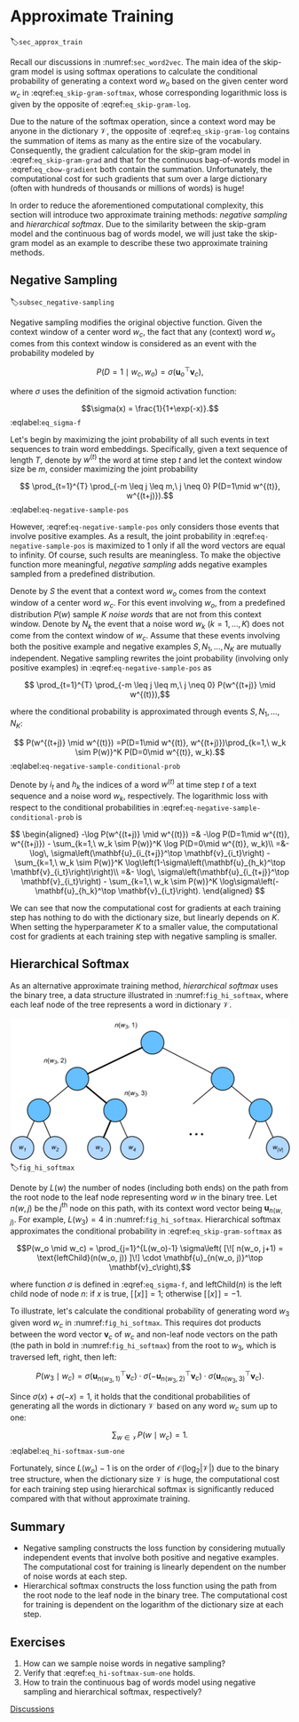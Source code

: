 # Approximate Training
:label:`sec_approx_train`

Recall our discussions in :numref:`sec_word2vec`.
The main idea of the skip-gram model is
using softmax operations to calculate
the conditional probability of
generating a context word $w_o$
based on the given center word $w_c$
in :eqref:`eq_skip-gram-softmax`,
whose corresponding logarithmic loss is given by
the opposite of :eqref:`eq_skip-gram-log`.


Due to the nature of the softmax operation,
since a context word may be anyone in the
dictionary $\mathcal{V}$,
the opposite of :eqref:`eq_skip-gram-log`
contains the summation
of items as many as the entire size of the vocabulary.
Consequently,
the gradient calculation
for the skip-gram model
in :eqref:`eq_skip-gram-grad`
and that
for the continuous bag-of-words model
in :eqref:`eq_cbow-gradient`
both contain
the summation.
Unfortunately,
the computational cost
for such gradients
that sum over
a large dictionary
(often with
hundreds of thousands or millions of words)
is huge!

In order to reduce the aforementioned computational complexity, this section will introduce two approximate training methods:
*negative sampling* and *hierarchical softmax*.
Due to the similarity
between the skip-gram model and
the continuous bag of words model,
we will just take the skip-gram model as an example
to describe these two approximate training methods.

## Negative Sampling
:label:`subsec_negative-sampling`


Negative sampling modifies the original objective function.
Given the context window of a center word $w_c$,
the fact that any (context) word $w_o$
comes from this context window
is considered as an event with the probability
modeled by


$$P(D=1\mid w_c, w_o) = \sigma(\mathbf{u}_o^\top \mathbf{v}_c),$$

where $\sigma$ uses the definition of the sigmoid activation function:

$$\sigma(x) = \frac{1}{1+\exp(-x)}.$$
:eqlabel:`eq_sigma-f`

Let's begin by
maximizing the joint probability of
all such events in text sequences
to train word embeddings.
Specifically,
given a text sequence of length $T$,
denote by $w^{(t)}$ the word at time step $t$
and let the context window size be $m$,
consider maximizing the joint probability


$$ \prod_{t=1}^{T} \prod_{-m \leq j \leq m,\ j \neq 0} P(D=1\mid w^{(t)}, w^{(t+j)}).$$
:eqlabel:`eq-negative-sample-pos`


However,
:eqref:`eq-negative-sample-pos`
only considers those events
that involve positive examples.
As a result,
the joint probability in
:eqref:`eq-negative-sample-pos`
is maximized to 1
only if all the word vectors are equal to infinity.
Of course,
such results are meaningless.
To make the objective function
more meaningful,
*negative sampling*
adds negative examples sampled
from a predefined distribution.

Denote by $S$
the event that
a context word $w_o$ comes from
the context window of a center word $w_c$.
For this event involving $w_o$,
from a predefined distribution $P(w)$
sample $K$ *noise words*
that are not from this context window.
Denote by $N_k$
the event that
a noise word $w_k$ ($k=1, \ldots, K$)
does not come from
the context window of $w_c$.
Assume that
these events involving
both the positive example and negative examples
$S, N_1, \ldots, N_K$ are mutually independent.
Negative sampling
rewrites the joint probability (involving only positive examples)
in :eqref:`eq-negative-sample-pos`
as

$$ \prod_{t=1}^{T} \prod_{-m \leq j \leq m,\ j \neq 0} P(w^{(t+j)} \mid w^{(t)}),$$

where the conditional probability is approximated through
events $S, N_1, \ldots, N_K$:

$$ P(w^{(t+j)} \mid w^{(t)}) =P(D=1\mid w^{(t)}, w^{(t+j)})\prod_{k=1,\ w_k \sim P(w)}^K P(D=0\mid w^{(t)}, w_k).$$
:eqlabel:`eq-negative-sample-conditional-prob`

Denote by
$i_t$ and $h_k$
the indices of
a word $w^{(t)}$ at time step $t$
of a text sequence
and a noise word $w_k$,
respectively.
The logarithmic loss with respect to the conditional probabilities in :eqref:`eq-negative-sample-conditional-prob` is

$$
\begin{aligned}
-\log P(w^{(t+j)} \mid w^{(t)})
=& -\log P(D=1\mid w^{(t)}, w^{(t+j)}) - \sum_{k=1,\ w_k \sim P(w)}^K \log P(D=0\mid w^{(t)}, w_k)\\
=&-  \log\, \sigma\left(\mathbf{u}_{i_{t+j}}^\top \mathbf{v}_{i_t}\right) - \sum_{k=1,\ w_k \sim P(w)}^K \log\left(1-\sigma\left(\mathbf{u}_{h_k}^\top \mathbf{v}_{i_t}\right)\right)\\
=&-  \log\, \sigma\left(\mathbf{u}_{i_{t+j}}^\top \mathbf{v}_{i_t}\right) - \sum_{k=1,\ w_k \sim P(w)}^K \log\sigma\left(-\mathbf{u}_{h_k}^\top \mathbf{v}_{i_t}\right).
\end{aligned}
$$


We can see that
now the computational cost for gradients
at each training step
has nothing to do with the dictionary size,
but linearly depends on $K$.
When setting the hyperparameter $K$
to a smaller value,
the computational cost for gradients
at each training step with negative sampling
is smaller.




## Hierarchical Softmax

As an alternative approximate training method,
*hierarchical softmax*
uses the binary tree,
a data structure
illustrated in :numref:`fig_hi_softmax`,
where each leaf node
of the tree represents
a word in dictionary $\mathcal{V}$.

![Hierarchical softmax for approximate training, where each leaf node of the tree represents a word in the dictionary.](../img/hi-softmax.svg)
:label:`fig_hi_softmax`

Denote by $L(w)$
the number of nodes (including both ends)
on the path
from the root node to the leaf node representing word $w$
in the binary tree.
Let $n(w,j)$ be the $j^\mathrm{th}$ node on this path,
with its context word vector being
$\mathbf{u}_{n(w, j)}$.
For example,
$L(w_3) = 4$ in  :numref:`fig_hi_softmax`.
Hierarchical softmax approximates the conditional probability in :eqref:`eq_skip-gram-softmax` as


$$P(w_o \mid w_c) = \prod_{j=1}^{L(w_o)-1} \sigma\left( [\![  n(w_o, j+1) = \text{leftChild}(n(w_o, j)) ]\!] \cdot \mathbf{u}_{n(w_o, j)}^\top \mathbf{v}_c\right),$$

where function $\sigma$
is defined in :eqref:`eq_sigma-f`,
and $\text{leftChild}(n)$ is the left child node of node $n$: if $x$ is true, $[\![x]\!] = 1$; otherwise $[\![x]\!] = -1$.

To illustrate,
let's calculate
the conditional probability
of generating word $w_3$
given word $w_c$ in :numref:`fig_hi_softmax`.
This requires dot products
between the word vector
$\mathbf{v}_c$ of $w_c$
and
non-leaf node vectors
on the path (the path in bold in :numref:`fig_hi_softmax`) from the root to $w_3$,
which is traversed left, right, then left:


$$P(w_3 \mid w_c) = \sigma(\mathbf{u}_{n(w_3, 1)}^\top \mathbf{v}_c) \cdot \sigma(-\mathbf{u}_{n(w_3, 2)}^\top \mathbf{v}_c) \cdot \sigma(\mathbf{u}_{n(w_3, 3)}^\top \mathbf{v}_c).$$

Since $\sigma(x)+\sigma(-x) = 1$,
it holds that
the conditional probabilities of
generating all the words in
dictionary $\mathcal{V}$
based on any word $w_c$
sum up to one:

$$\sum_{w \in \mathcal{V}} P(w \mid w_c) = 1.$$
:eqlabel:`eq_hi-softmax-sum-one`

Fortunately, since $L(w_o)-1$ is on the order of $\mathcal{O}(\text{log}_2|\mathcal{V}|)$ due to the binary tree structure,
when the dictionary size $\mathcal{V}$ is huge,
the computational cost for  each training step using hierarchical softmax
is significantly reduced compared with that
without approximate training.

## Summary

* Negative sampling constructs the loss function by considering mutually independent events that involve both positive and negative examples. The computational cost for training is linearly dependent on the number of noise words at each step.
* Hierarchical softmax constructs the loss function using  the path from the root node to the leaf node in the binary tree. The computational cost for training is dependent on the logarithm of the dictionary size at each step.

## Exercises

1. How can we sample noise words in negative sampling?
1. Verify that :eqref:`eq_hi-softmax-sum-one` holds.
1. How to train the continuous bag of words model using negative sampling and hierarchical softmax, respectively?

[Discussions](https://discuss.d2l.ai/t/382)
